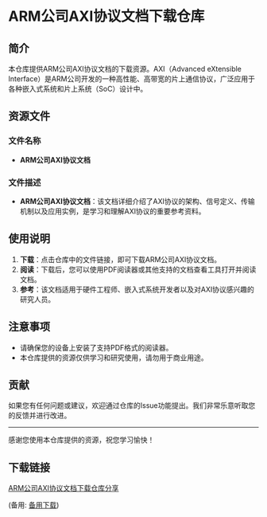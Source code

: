 # ARM公司AXI协议文档下载仓库

## 简介

本仓库提供ARM公司AXI协议文档的下载资源。AXI（Advanced eXtensible Interface）是ARM公司开发的一种高性能、高带宽的片上通信协议，广泛应用于各种嵌入式系统和片上系统（SoC）设计中。

## 资源文件

### 文件名称
- **ARM公司AXI协议文档**

### 文件描述
- **ARM公司AXI协议文档**：该文档详细介绍了AXI协议的架构、信号定义、传输机制以及应用实例，是学习和理解AXI协议的重要参考资料。

## 使用说明

1. **下载**：点击仓库中的文件链接，即可下载ARM公司AXI协议文档。
2. **阅读**：下载后，您可以使用PDF阅读器或其他支持的文档查看工具打开并阅读文档。
3. **参考**：该文档适用于硬件工程师、嵌入式系统开发者以及对AXI协议感兴趣的研究人员。

## 注意事项

- 请确保您的设备上安装了支持PDF格式的阅读器。
- 本仓库提供的资源仅供学习和研究使用，请勿用于商业用途。

## 贡献

如果您有任何问题或建议，欢迎通过仓库的Issue功能提出。我们非常乐意听取您的反馈并进行改进。

---

感谢您使用本仓库提供的资源，祝您学习愉快！

## 下载链接
[ARM公司AXI协议文档下载仓库分享](https://pan.quark.cn/s/e24b53caa99d) 

(备用: [备用下载](https://pan.baidu.com/s/1JLSZwYNxNl3n1M3UNM67Mg?pwd=1234))
